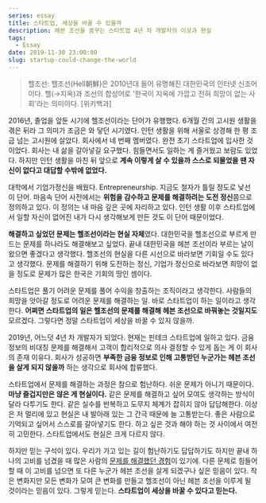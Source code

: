```yaml
---
series: essay
title: 스타트업, 세상을 바꿀 수 있을까
description: 헤븐 조선을 꿈꾸는 스타트업 4년 차 개발자의 이상과 현실
tags:
  - Essay
date: 2019-11-30 23:00:00
slug: startup-could-change-the-world
---
```


> 헬조선: 헬조선(Hell朝鮮)은 2010년대 들어 유명해진 대한민국의 인터넷 신조어이다. 헬(→지옥)과 조선의 합성어로 '한국이 지옥에 가깝고 전혀 희망이 없는 사회'라는 의미이다. [위키백과]

2016년, 졸업을 앞둔 시기에 헬조선이라는 단어가 유행했다. 6개월 간의 고시원 생활을 겪은 뒤라 그 의미가 조금은 와 닿던 시기였다. 인턴 생활을 위해 서울로 상경해 한 평 조금 넘는 고시원에 살았다. 회사에서 네 번째 멤버였다. 완전 초기 스타트업에 입사한 것이었다. 회사는 내 삶을 갈아넣길 요구했다. 힘들면서도 일하는 게 즐거웠고 보람도 있었다. 하지만 인턴 생활을 마친 뒤 앞으로 **계속 이렇게 살 수 있을까 스스로 되물었을 땐 자신이 없다고 대답할 수밖에 없었다.**

대학에서 기업가정신을 배웠다. Entrepreneurship. 지금도 철자가 틀릴 정도로 낯선 이 단어. 마음속 단어 사전에서는 **위험을 감수하고 문제를 해결하려는 도전 정신**쯤으로 정의하고 있다. 이 정의는 내 마음 깊은 곳에 자리하고 있다. 인턴 생활 이후 스타트업에서 일할 자신이 없어진 내가 다시 생각해보게 만든 것도 이 단어 때문이었다.

**해결하고 싶었던 문제는 헬조선이라는 현실 자체**였다. 대한민국을 헬조선으로 부르게 만드는 문제를 하나라도 해결해보고 싶었다. 끝내 대한민국을 헤븐 조선이라 부르는 날이 왔으면 좋겠다고 생각했다. 헬조선의 현실을 다른 시선으로 바라보면 기회일 수도 있다고 생각했다. 문제를 해결하기 위해 도전하는 정신, 기업가 정신으로 바라보면 희망이 없을 정도로 문제가 많은 한국은 기회의 땅인 셈이다.

스타트업은 풀기 어려운 문제를 풀어 수익을 창출하는 조직이라고 생각한다. 사람들의 희망을 앗아갈 정도로 어려운 문제를 해결하는 일. 바로 스타트업이 하는 일이라고 생각한다. **어쩌면 스타트업의 일은 헬조선의 문제를 해결해 헤븐 조선으로 바꿔놓는 것일지도** 모르겠다. 그렇다면 정말 스타트업이 세상을 바꿀 수 있지 않을까.

2019년, 어느덧 4년 차 개발자가 되었다. 현재는 핀테크 스타트업에 일하고 있다. 금융 정보의 비대칭 문제를 해결해서 고객이 합리적으로 의사 결정할 수 있게 돕는 게 이 회사의 존재 이유다. 회사가 성공하면 **부족한 금융 정보로 인해 고통받던 누군가는 헤븐 조선을 살게 되지 않을까** 하는 생각으로 회사에 합류했다.

스타트업에서 문제를 해결하는 과정은 참으로 험난하다. 쉬운 문제가 아니기 때문이다. **마냥 즐겁지만은 않은 게 현실이다.** 같은 문제를 해결하고 싶어 모여도 생각하는 방식이 달라 다투기도 한다. 같은 실수를 반복하고 도무지 체계가 잡히지 않아 답답해한다. 이상은 저 멀리에 있고 현실은 내 발아래 있는 그 간극 때문에 늘 고통받는다. 좋은 사람으로 기억되고 싶어서 스스로를 갈아넣기도 한다. 하고 싶은 것과 해야 하는 것 사이에서 여전히 고민한다. 스타트업에서도 현실은 크게 다르지 않다.

하지만 믿는 구석이 있다. 우리가 가고 있는 길이 험난하기도 답답하기도 하지만 끝내 하나의 고비를 넘겼을 때 많은 사람의 [문제를 해결했던 경험](https://www.bloter.net/archives/361475)이 있기에. 다른 문제로 힘들어할 때 이 고비를 넘으면 또 다른 누군가 헤븐 조선을 살게 되겠구나 싶은 믿음이 있다. 작은 변화지만 모든 변화가 모여 큰 변화를 만들고 헬조선이 아닌 헤븐 조선을 이루게 될 것이라는 믿음이 있다. 그렇게 믿는다. **스타트업이 세상을 바꿀 수 있다고 믿는다.**
